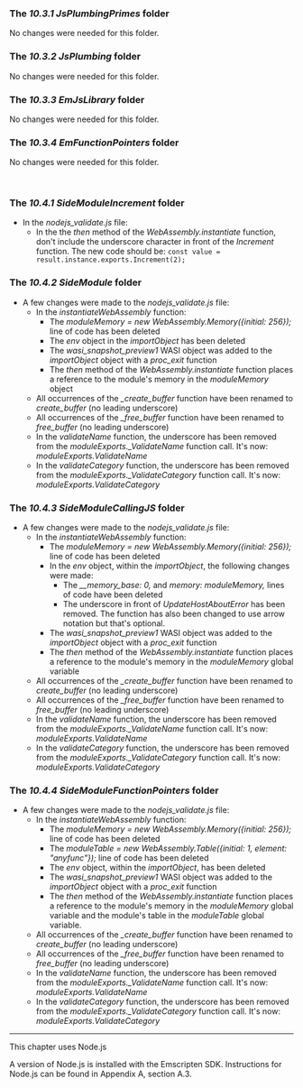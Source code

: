### The _10.3.1 JsPlumbingPrimes_ folder

No changes were needed for this folder.

### The _10.3.2 JsPlumbing_ folder

No changes were needed for this folder.

### The _10.3.3 EmJsLibrary_ folder

No changes were needed for this folder.

### The _10.3.4 EmFunctionPointers_ folder

No changes were needed for this folder.

<p>&nbsp;</p>

### The _10.4.1 SideModuleIncrement_ folder

- In the _nodejs_validate.js_ file:
  - In the the _then_ method of the _WebAssembly.instantiate_ function, don't include the underscore character in front of the _Increment_ function. The new code should be: `const value = result.instance.exports.Increment(2);`

### The _10.4.2 SideModule_ folder

- A few changes were made to the _nodejs\_validate.js_ file:
  - In the _instantiateWebAssembly_ function:
    - The _moduleMemory = new WebAssembly.Memory({initial: 256});_ line of code has been deleted
    - The _env_ object in the _importObject_ has been deleted
    - The _wasi\_snapshot\_preview1_ WASI object was added to the _importObject_ object with a _proc\_exit_ function
    - The _then_ method of the _WebAssembly.instantiate_ function places a reference to the module's memory in the _moduleMemory_ object
  - All occurrences of the _\_create\_buffer_ function have been renamed to _create\_buffer_ (no leading underscore)
  - All occurrences of the _\_free\_buffer_ function have been renamed to _free\_buffer_ (no leading underscore)
  - In the _validateName_ function, the underscore has been removed from the _moduleExports.\_ValidateName_ function call. It's now: _moduleExports.ValidateName_
  - In the _validateCategory_ function, the underscore has been removed from the _moduleExports.\_ValidateCategory_ function call. It's now: _moduleExports.ValidateCategory_

### The _10.4.3 SideModuleCallingJS_ folder

- A few changes were made to the _nodejs\_validate.js_ file:
  - In the _instantiateWebAssembly_ function:
    - The _moduleMemory = new WebAssembly.Memory({initial: 256});_ line of code has been deleted
    - In the _env_ object, within the _importObject_, the following changes were made:
      - The _\_\_memory\_base: 0,_ and _memory: moduleMemory,_ lines of code have been deleted
      - The underscore in front of _UpdateHostAboutError_ has been removed. The function has also been changed to use arrow notation but that's optional.
    - The _wasi\_snapshot\_preview1_ WASI object was added to the _importObject_ object with a _proc\_exit_ function
    - The _then_ method of the _WebAssembly.instantiate_ function places a reference to the module's memory in the _moduleMemory_ global variable
  - All occurrences of the _\_create\_buffer_ function have been renamed to _create\_buffer_ (no leading underscore)
  - All occurrences of the _\_free\_buffer_ function have been renamed to _free\_buffer_ (no leading underscore)
  - In the _validateName_ function, the underscore has been removed from the _moduleExports.\_ValidateName_ function call. It's now: _moduleExports.ValidateName_
  - In the _validateCategory_ function, the underscore has been removed from the _moduleExports.\_ValidateCategory_ function call. It's now: _moduleExports.ValidateCategory_

### The _10.4.4 SideModuleFunctionPointers_ folder

- A few changes were made to the _nodejs\_validate.js_ file:
  - In the _instantiateWebAssembly_ function:
    - The _moduleMemory = new WebAssembly.Memory({initial: 256});_ line of code has been deleted
    - The _moduleTable = new WebAssembly.Table({initial: 1, element: "anyfunc"});_ line of code has been deleted
    - The _env_ object, within the _importObject_, has been deleted
    - The _wasi\_snapshot\_preview1_ WASI object was added to the _importObject_ object with a _proc\_exit_ function
    - The _then_ method of the _WebAssembly.instantiate_ function places a reference to the module's memory in the _moduleMemory_ global variable and the module's table in the _moduleTable_ global variable.
  - All occurrences of the _\_create\_buffer_ function have been renamed to _create\_buffer_ (no leading underscore)
  - All occurrences of the _\_free\_buffer_ function have been renamed to _free\_buffer_ (no leading underscore)
  - In the _validateName_ function, the underscore has been removed from the _moduleExports.\_ValidateName_ function call. It's now: _moduleExports.ValidateName_
  - In the _validateCategory_ function, the underscore has been removed from the _moduleExports.\_ValidateCategory_ function call. It's now: _moduleExports.ValidateCategory_

---

This chapter uses Node.js

A version of Node.js is installed with the Emscripten SDK. Instructions for Node.js can be found in Appendix A, section A.3.